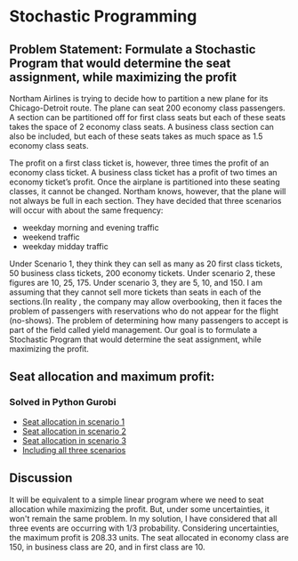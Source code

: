# Stochastic Programming
##  Problem Statement: Formulate a Stochastic Program that would determine the seat assignment, while maximizing the profit
Northam Airlines is trying to decide how to partition a new plane for its Chicago-Detroit route. The plane can seat 200 economy class passengers. A section can be partitioned off for first class seats but each of these seats takes the space of 2 economy class seats. A business class section can also be included, but each of these seats takes as much space as 1.5 economy class seats. 

The profit on a first class ticket is, however, three times the profit of an economy class ticket. A business class ticket has a profit of two times an economy ticket’s profit. Once the airplane is partitioned into these seating classes, it cannot be changed. Northam knows, however, that the plane will not always be full in each section. They have decided that three scenarios will occur with about the same frequency: 
* weekday morning and evening traffic
* weekend traffic
* weekday midday traffic

Under Scenario 1, they think they can sell as many as 20 first class tickets, 50 business class tickets, 200 economy tickets. Under scenario 2, these figures are 10, 25, 175. Under scenario 3, they are 5, 10, and 150.
I am assuming that they cannot sell more tickets than seats in each of the sections.(In reality , the company may allow overbooking, then it faces the problem of passengers with reservations who do not appear for the flight (no-shows). The problem of determining how many passengers to accept is part of the field called yield management. 
Our goal is to formulate a Stochastic Program that would determine the seat assignment, while maximizing the profit.

## Seat allocation and maximum profit:
### Solved in Python Gurobi
* [Seat allocation in scenario 1](https://github.com/shrilekha17/Optimization/blob/master/Scenario_1_Final.py)
* [Seat allocation in scenario 2](https://github.com/shrilekha17/Optimization/blob/master/Scenario_2_Final.py)
* [Seat allocation in scenario 3](https://github.com/shrilekha17/Optimization/blob/master/Scenario_3_Final.py)
* [Including all three scenarios](https://github.com/shrilekha17/Optimization/blob/master/Stochastic_Model_Final.py)

## Discussion 
It will be equivalent to a simple linear program where we need to seat allocation while maximizing the profit. But, under some uncertainties, it won't remain the same problem. In my solution, I have considered that all three events are occurring with 1/3 probability. Considering uncertainties, 
the maximum profit is 208.33 units. The seat allocated in economy class are 150, in business class are 20, and in first class are 10. 




